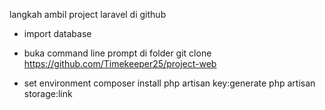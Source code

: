 langkah ambil project laravel di github

+ import database

+ buka command line prompt di folder
git clone https://github.com/Timekeeper25/project-web

+ set environment
composer install
php artisan key:generate
php artisan storage:link
